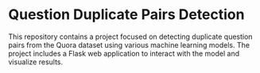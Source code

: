 # Question Duplicate Pairs Detection
This repository contains a project focused on detecting duplicate question pairs from the Quora dataset using various machine learning models. The project includes a Flask web application to interact with the model and visualize results.

